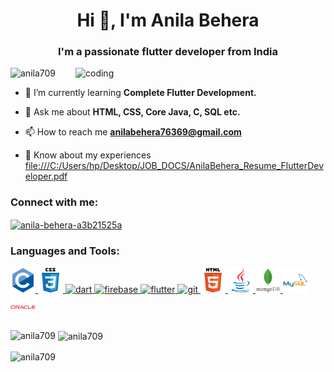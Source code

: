 <h1 align="center">Hi 👋, I'm Anila Behera</h1>
<h3 align="center">I'm a passionate flutter developer from India</h3>
<img align="right" width=400 alt="coding" src="https://lottiefiles.com/lottie-to-gif?lottie_url=https%3A%2F%2Fassets-v2.lottiefiles.com%2Fa%2Fc8cf2e32-116f-11ee-bc5e-ff8479f1e454%2Fj39YYBhxC9.json">

<p align="left"> <img src="https://komarev.com/ghpvc/?username=anila709&label=Profile%20views&color=0e75b6&style=flat" alt="anila709" /> </p>

- 🌱 I’m currently learning **Complete Flutter Development.**

- 💬 Ask me about **HTML, CSS, Core Java, C, SQL etc.**

- 📫 How to reach me **anilabehera76369@gmail.com**

- 📄 Know about my experiences [file:///C:/Users/hp/Desktop/JOB_DOCS/AnilaBehera_Resume_FlutterDeveloper.pdf](file:///C:/Users/hp/Desktop/JOB_DOCS/AnilaBehera_Resume_FlutterDeveloper.pdf)

<h3 align="left">Connect with me:</h3>
<p align="left">
<a href="https://linkedin.com/in/anila-behera-a3b21525a" target="blank"><img align="center" src="https://raw.githubusercontent.com/rahuldkjain/github-profile-readme-generator/master/src/images/icons/Social/linked-in-alt.svg" alt="anila-behera-a3b21525a" height="30" width="40" /></a>
</p>

<h3 align="left">Languages and Tools:</h3>
<p align="left"> <a href="https://www.cprogramming.com/" target="_blank" rel="noreferrer"> <img src="https://raw.githubusercontent.com/devicons/devicon/master/icons/c/c-original.svg" alt="c" width="40" height="40"/> </a> <a href="https://www.w3schools.com/css/" target="_blank" rel="noreferrer"> <img src="https://raw.githubusercontent.com/devicons/devicon/master/icons/css3/css3-original-wordmark.svg" alt="css3" width="40" height="40"/> </a> <a href="https://dart.dev" target="_blank" rel="noreferrer"> <img src="https://www.vectorlogo.zone/logos/dartlang/dartlang-icon.svg" alt="dart" width="40" height="40"/> </a> <a href="https://firebase.google.com/" target="_blank" rel="noreferrer"> <img src="https://www.vectorlogo.zone/logos/firebase/firebase-icon.svg" alt="firebase" width="40" height="40"/> </a> <a href="https://flutter.dev" target="_blank" rel="noreferrer"> <img src="https://www.vectorlogo.zone/logos/flutterio/flutterio-icon.svg" alt="flutter" width="40" height="40"/> </a> <a href="https://git-scm.com/" target="_blank" rel="noreferrer"> <img src="https://www.vectorlogo.zone/logos/git-scm/git-scm-icon.svg" alt="git" width="40" height="40"/> </a> <a href="https://www.w3.org/html/" target="_blank" rel="noreferrer"> <img src="https://raw.githubusercontent.com/devicons/devicon/master/icons/html5/html5-original-wordmark.svg" alt="html5" width="40" height="40"/> </a> <a href="https://www.java.com" target="_blank" rel="noreferrer"> <img src="https://raw.githubusercontent.com/devicons/devicon/master/icons/java/java-original.svg" alt="java" width="40" height="40"/> </a> <a href="https://www.mongodb.com/" target="_blank" rel="noreferrer"> <img src="https://raw.githubusercontent.com/devicons/devicon/master/icons/mongodb/mongodb-original-wordmark.svg" alt="mongodb" width="40" height="40"/> </a> <a href="https://www.mysql.com/" target="_blank" rel="noreferrer"> <img src="https://raw.githubusercontent.com/devicons/devicon/master/icons/mysql/mysql-original-wordmark.svg" alt="mysql" width="40" height="40"/> </a> <a href="https://www.oracle.com/" target="_blank" rel="noreferrer"> <img src="https://raw.githubusercontent.com/devicons/devicon/master/icons/oracle/oracle-original.svg" alt="oracle" width="40" height="40"/> </a> </p>

<p><img align="left" src="https://github-readme-stats.vercel.app/api/top-langs?username=anila709&show_icons=true&locale=en&layout=compact" alt="anila709" /></p>

<p>&nbsp;<img align="center" src="https://github-readme-stats.vercel.app/api?username=anila709&show_icons=true&locale=en" alt="anila709" /></p>

<p><img align="center" src="https://github-readme-streak-stats.herokuapp.com/?user=anila709&" alt="anila709" /></p>
